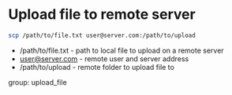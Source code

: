 # Upload file to remote server

```bash
scp /path/to/file.txt user@server.com:/path/to/upload
```

- /path/to/file.txt - path to local file to upload on a remote server
- user@server.com - remote user and server address
- /path/to/upload - remote folder to upload file to

group: upload_file
